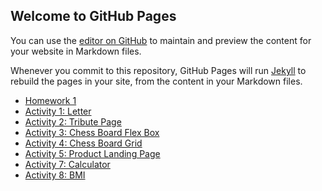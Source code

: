 ## Welcome to GitHub Pages

You can use the [editor on GitHub](https://github.com/lnabrigo18/batch5-activities/edit/main/README.md) to maintain and preview the content for your website in Markdown files.

Whenever you commit to this repository, GitHub Pages will run [Jekyll](https://jekyllrb.com/) to rebuild the pages in your site, from the content in your Markdown files.

- [Homework 1](/FirstHomework/index.html.html)
- [Activity 1: Letter](/Activity1-Letter/index.html.html)
- [Activity 2: Tribute Page](/Activity2-TributePage/index.html)
- [Activity 3: Chess Board Flex Box](/Activity3-ChessBoardFB/index.html)
- [Activity 4: Chess Board Grid](/Activity4-ChessBoardGrid/index.html)
- [Activity 5: Product Landing Page](/Activity5-PLPage/index.html)
- [Activity 7: Calculator](/Activity7-Calculator/index.html)
- [Activity 8: BMI](https://jsfiddle.net/lnabrigo18/8ubwcsq9/8/)
